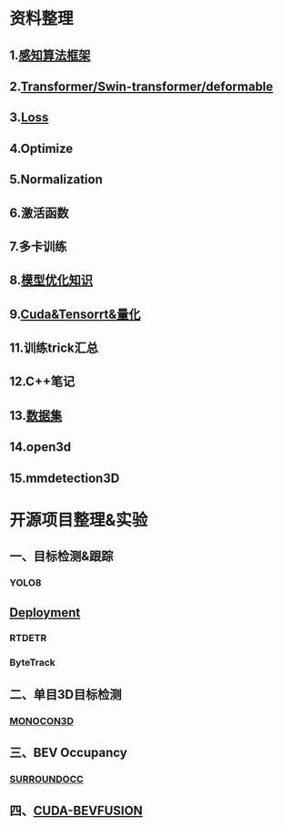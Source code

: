# 资料整理
## 1.[感知算法框架](Data/感知算法框架.md)
## 2.[Transformer/Swin-transformer/deformable](Data/Transformer.md)
## 3.[Loss](Data/loss.md)
## 4.Optimize
## 5.Normalization
## 6.激活函数
## 7.多卡训练
## 8.[模型优化知识](Data/模型优化知识.md)
## 9.[Cuda&Tensorrt&量化](Data/Cuda&Tensorrt.md)
## 11.训练trick汇总
## 12.C++笔记
## 13.[数据集](Data/dataset.md)
## 14.open3d
## 15.mmdetection3D


# 开源项目整理&实验
## 一、目标检测&跟踪
### YOLO8
## [Deployment](work/yolov8/yolov8_depolyment.md)
### RTDETR
### ByteTrack

## 二、单目3D目标检测
### [MONOCON3D](work/MONOCON3D.md)


## 三、BEV Occupancy
### [SURROUNDOCC](work/surroundocc/surroundocc.md)

## 四、[CUDA-BEVFUSION](work/CUDA-BEVFusion/CUDA-BEVFUSION.md)
